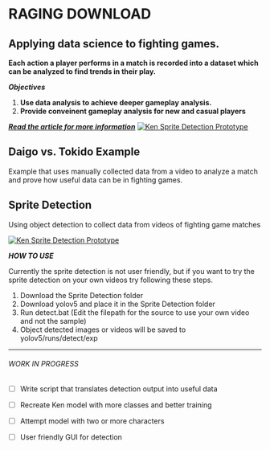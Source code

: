 # RAGING DOWNLOAD
## Applying data science to fighting games.
**Each action a player performs in a match is recorded into a dataset which can be analyzed to find trends in their play.**

_**Objectives**_
1. **Use data analysis to achieve deeper gameplay analysis.**
2. **Provide conveinent gameplay analysis for new and casual players**

[_**Read the article for more information**_](https://github.com/Tyler-Edwards-E)
[![Ken Sprite Detection Prototype](https://user-images.githubusercontent.com/69095276/114774111-d5c5ad80-9d3d-11eb-97ee-01d5c9442c17.png)](https://medium.com/@TyEdwardsE "CLICK FOR FULL VIDEO")


## Daigo vs. Tokido Example
Example that uses manually collected data from a video to analyze a match and prove how useful data can be in fighting games.

## Sprite Detection
Using object detection to collect data from videos of fighting game matches

[![Ken Sprite Detection Prototype](https://user-images.githubusercontent.com/69095276/113636913-6bc44e80-9641-11eb-9587-1fbfd2701428.gif)](https://www.youtube.com/watch?v=3gc-V6mTFsc "CLICK FOR FULL VIDEO")

_**HOW TO USE**_

Currently the sprite detection is not user friendly, but if you want to try the sprite detection on your own videos try following these steps.

1. Download the Sprite Detection folder
2. Download yolov5 and place it in the Sprite Detection folder
3. Run detect.bat (Edit the filepath for the source to use your own video and not the sample)
4. Object detected images or videos will be saved to yolov5/runs/detect/exp

-----------------------------------------------------------------------

###### WORK IN PROGRESS
- [ ] Write script that translates detection output into useful data
- [ ] Recreate Ken model with more classes and better training
- [ ] Attempt model with two or more characters
- [ ] User friendly GUI for detection


